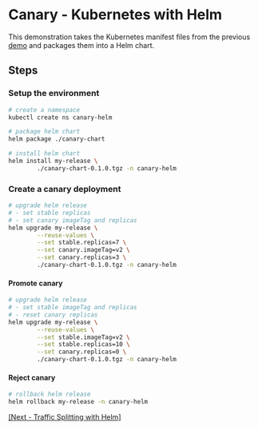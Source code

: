 # Canary - Kubernetes with Helm

This demonstration takes the Kubernetes manifest files from the previous [demo](../01-kubernetes/) and packages them into a Helm chart.

## Steps

### Setup the environment

```bash
# create a namespace
kubectl create ns canary-helm

# package helm chart
helm package ./canary-chart

# install helm chart
helm install my-release \
        ./canary-chart-0.1.0.tgz -n canary-helm
```

### Create a canary deployment

```bash
# upgrade helm release
# - set stable replicas
# - set canary imageTag and replicas
helm upgrade my-release \
        --reuse-values \
        --set stable.replicas=7 \
        --set canary.imageTag=v2 \
        --set canary.replicas=3 \
        ./canary-chart-0.1.0.tgz -n canary-helm
```

#### Promote canary

```bash
# upgrade helm release
# - set stable imageTag and replicas
# - reset canary replicas
helm upgrade my-release \
        --reuse-values \
        --set stable.imageTag=v2 \
        --set stable.replicas=10 \
        --set canary.replicas=0 \
        ./canary-chart-0.1.0.tgz -n canary-helm
```

#### Reject canary

```bash
# rollback helm release
helm rollback my-release -n canary-helm
```

[[Next - Traffic Splitting with Helm]](../03-traffic-splitting-with-ingress/)